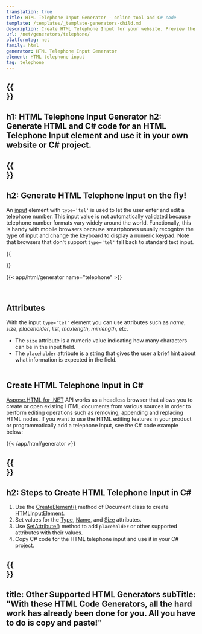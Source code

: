 ```yaml
---
translation: true
title: HTML Telephone Input Generator - online tool and C# code
template: /templates/_template-generators-child.md
description: Сreate HTML Telephone Input for your website. Рreview the Telephone Input, copy and use generated HTML and C# code in your project!
url: /net/generators/telephone/
platformtag: net
family: html
generator: HTML Telephone Input Generator
element: HTML telephone input
tag: telephone
---
```


{{<section banner>}}
---
h1: HTML Telephone Input Generator
h2: Generate HTML and C# code for an HTML Telephone Input element and use it in your own website or C# project.
---

{{<section overview>}}
---
h2: Generate HTML Telephone Input on the fly!
---

An [input](https://html.spec.whatwg.org/multipage/input.html#the-input-element) element with `type='tel'` is used to let the user enter and edit a telephone number. This input value is not automatically validated because telephone number formats vary widely around the world. Functionally, this is handy with mobile browsers because smartphones usually recognize the type of input and change the keyboard to display a numeric keypad. Note that browsers that don't support `type='tel'` fall back to standard text input.

{{<section plugin>}}

{{< app/html/generator name="telephone" >}}

<br>
<h2> Attributes </h2>

With the input `type='tel'` element you can use attributes such as *name*, *size*, *placeholder*, *list*, *maxlength*, *minlength*, etc.
- The `size` attribute is a numeric value indicating how many characters can be in the input field. 
- The `placeholder` attribute is a string that gives the user a brief hint about what information is expected in the field.
<br><br>

<h2> Create HTML Telephone Input in C#</h2>

[Aspose.HTML for .NET](/html/{{lang.url-fragment}}net/) API works as a headless browser that allows you to create or open existing HTML documents from various sources in order to perform editing operations such as removing, appending and replacing HTML nodes. If you want to use the HTML editing features in your product or programmatically add a telephone input, see the C# code example below:

{{< /app/html/generator >}}

{{<section steps>}}
---
h2: Steps to Create HTML Telephone Input in C#
---

1. Use the [CreateElement()](https://reference.aspose.com/html/net/aspose.html.dom/document/createelement/) method of Document class to create [HTMLInputElement.](https://reference.aspose.com/html/net/aspose.html/htmlinputelement/)
1. Set values for the [Type](https://reference.aspose.com/html/net/aspose.html/htmlinputelement/type/), [Name](https://reference.aspose.com/html/net/aspose.html/htmlinputelement/name/), and [Size](https://reference.aspose.com/html/net/aspose.html/htmlinputelement/size/) attributes.
1. Use [SetAttribute()](https://reference.aspose.com/html/net/aspose.html.dom/element/setattribute/) method to add `placeholder` or other supported attributes with their values.
1. Copy C# code for the HTML telephone input and use it in your C# project.

{{<section other-generators>}}
---
title: Other Supported HTML Generators
subTitle: "With these HTML Code Generators, all the hard work has already been done for you. All you have to do is copy and paste!"
---